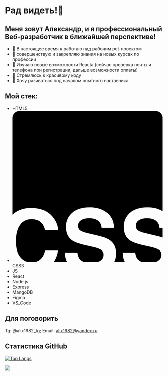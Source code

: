 # Рад видеть!👋
## Меня зовут Александр, и я профессиональный Веб-разработчик в ближайшей перспективе!

- 🔭 В настоящее время я работаю над рабочим pet-проектом
- 👯 совершенствую и закрепляю знания на новых курсах по профессии
- 🌱 Изучаю новые возможности Reacta 
    (сейчас проверка почты и телефона при регистрации, дальше возможности оплаты)
- 🤔 Стремлюсь к красивому коду
- 💬 Хочу разиваться под началом опытного наставника
<!-- - 📫 How to reach me: ...
- 😄 Pronouns: ...
- ⚡ Fun fact: ... -->

## Мой стек:
- HTML5
- <svg role="img" viewBox="0 0 24 24" xmlns="http://www.w3.org/2000/svg"><title>CSS Wizardry</title><path d="M0 16.5V1.127C0 .502.506 0 1.127 0h21.748C23.498 0 24 .505 24 1.126V15.95c-.676-.413-1.467-.62-2.372-.62-1.258 0-2.212.296-2.862.886-.65.591-.974 1.333-.974 2.226 0 .979.336 1.698 1.008 2.158.397.276 1.114.53 2.151.765l1.056.237c.618.135 1.07.29 1.36.466.288.18.432.436.432.765 0 .564-.29.95-.872 1.157l-.024.008H20.68a1.528 1.528 0 0 1-.688-.462c-.185-.225-.31-.565-.372-1.021h-1.99c0 .56.109 1.053.325 1.483h-1.681c.196-.396.294-.837.294-1.32 0-.889-.297-1.568-.892-2.037-.384-.302-.952-.543-1.705-.724l-1.719-.412c-.663-.158-1.096-.296-1.299-.413a.858.858 0 0 1-.473-.799c0-.387.16-.69.48-.906.32-.217.75-.325 1.286-.325.482 0 .886.084 1.21.25.488.253.75.68.785 1.28h2.003c-.036-1.06-.425-1.869-1.167-2.426-.742-.557-1.639-.836-2.69-.836-1.258 0-2.212.296-2.861.886-.65.591-.975 1.333-.975 2.226 0 .979.336 1.698 1.008 2.158.397.276 1.114.53 2.152.765l1.055.237c.618.135 1.071.29 1.36.466.288.18.433.436.433.765 0 .564-.291.95-.873 1.157l-.025.008h-2.223a1.528 1.528 0 0 1-.688-.462c-.185-.225-.31-.565-.372-1.021h-1.99c0 .56.108 1.053.324 1.483H6.611a4.75 4.75 0 0 0 .667-1.801H5.215c-.14.514-.316.9-.528 1.157-.261.326-.603.54-1.026.644H2.42c-.45-.115-.839-.37-1.165-.762C.792 22.68.56 21.842.56 20.724c0-1.119.218-1.984.656-2.595.437-.611 1.035-.917 1.793-.917.744 0 1.305.217 1.684.65.212.243.386.604.52 1.082H7.3c-.032-.622-.262-1.242-.69-1.86-.776-1.1-2.003-1.65-3.68-1.65-1.168 0-2.145.355-2.929 1.067zm24 3.654v-1.562h-.518c-.036-.6-.298-1.026-.785-1.279-.325-.166-.728-.25-1.21-.25-.537 0-.966.108-1.286.325-.32.216-.48.518-.48.906 0 .357.157.623.473.799.203.117.636.255 1.299.413l1.718.412c.29.07.554.149.789.236z"/></svg>CSS3
- JS
- React
- Node.js
- Express
- MangoDB
- Figma
- VS_Code

## Для поговорить
Tg: @alix1982_tg; Email: alix1982@yandex.ru

## Статистика GitHub
[![Top Langs](https://github-readme-stats.vercel.app/api/top-langs/?username=alix1982&layout=compact)](https://github.com/alix1982/github-readme-stats)

![](https://komarev.com/ghpvc/?username=alix1982)
